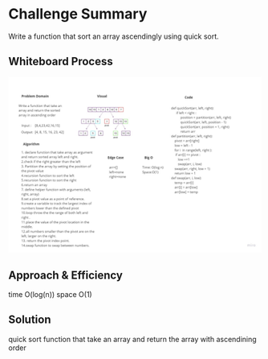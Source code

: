 # Challenge Summary

Write a function that sort an array ascendingly using quick sort.

## Whiteboard Process

![quick sort](28ch.jpg)

## Approach & Efficiency

time O(log(n))
space O(1)

## Solution
 quick sort function that take an array and return the array with ascendining order
